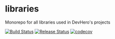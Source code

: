 # libraries

Monorepo for all libraries used in DevHero's projects

[![Build Status](https://github.com/devherobr/libraries/workflows/Build/badge.svg)](https://github.com/devherobr/libraries/workflows/Build)
[![Release Status](https://github.com/devherobr/libraries/workflows/Release/badge.svg)](https://github.com/devherobr/libraries/workflows/Release)
[![codecov](https://codecov.io/gh/devherobr/libraries/branch/master/graph/badge.svg)](https://codecov.io/gh/devherobr/libraries)
